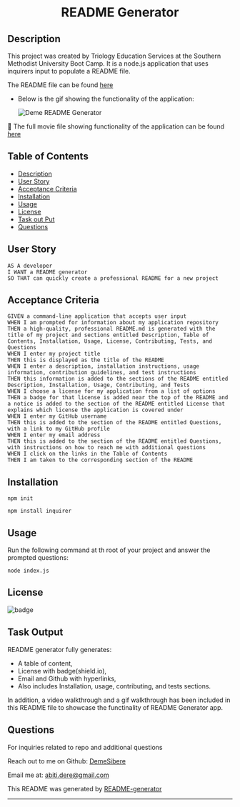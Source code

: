 
<h1 align="center">README Generator</h1>
   

## Description

This project was created by Triology Education Services at the Southern Methodist University Boot Camp. It is a node.js application that uses inquirers input to populate a README file.
  
The README file can be found [here](./src/README.md)  
  
* Below is the gif showing the functionality of the application:
  
  ![Deme README Generator](./deme-readme-generator.gif)
  
🎥 The full movie file showing functionality of the application can be found [here](https://drive.google.com/file/d/1X34mBIy1TusnabRo06oYrroGKhR87yrv/view) 


## Table of Contents
- [Description](#description)
- [User Story](#user-story)
- [Acceptance Criteria](#acceptance-criteria)
- [Installation](#installation)
- [Usage](#usage)
- [License](#license)
- [Task out Put](#task-output)
- [Questions](#questions)

  
## User Story
  
```
AS A developer
I WANT a README generator
SO THAT can quickly create a professional README for a new project 
```
  
## Acceptance Criteria
  
``` 
GIVEN a command-line application that accepts user input
WHEN I am prompted for information about my application repository
THEN a high-quality, professional README.md is generated with the title of my project and sections entitled Description, Table of Contents, Installation, Usage, License, Contributing, Tests, and Questions
WHEN I enter my project title
THEN this is displayed as the title of the README
WHEN I enter a description, installation instructions, usage information, contribution guidelines, and test instructions
THEN this information is added to the sections of the README entitled Description, Installation, Usage, Contributing, and Tests
WHEN I choose a license for my application from a list of options
THEN a badge for that license is added near the top of the README and a notice is added to the section of the README entitled License that explains which license the application is covered under
WHEN I enter my GitHub username
THEN this is added to the section of the README entitled Questions, with a link to my GitHub profile
WHEN I enter my email address
THEN this is added to the section of the README entitled Questions, with instructions on how to reach me with additional questions
WHEN I click on the links in the Table of Contents
THEN I am taken to the corresponding section of the README
```


## Installation   
  
`npm init`
  
`npm install inquirer`
  
## Usage
  
  Run the following command at th root of your project and answer the prompted questions:

`node index.js`

## License
![badge](https://img.shields.io/badge/license-Apache-brightgreen)
<br />



## Task Output
README generator fully generates:
- A table of content,
- License with badge(shield.io),
- Email and Github with hyperlinks, 
- Also includes Installation, usage, contributing, and tests sections.

In addition, a video walkthrough and a gif walkthrough has been included in this README file to showcase the functinality of README Generator app. 

## Questions
 For inquiries related to repo and additional questions

Reach out to me on Github: [DemeSibere](https://github.com/DemeSibere)<br />

Email me at: abiti.dere@gmail.com

This README was generated by [README-generator](https://github.com/DemeSibere/myReadMe-Generator-) 
    
----